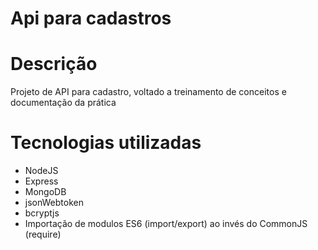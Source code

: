 # Api para cadastros

# Descrição

Projeto de API para cadastro, voltado a treinamento de conceitos e documentação da prática

# Tecnologias utilizadas

- NodeJS
- Express
- MongoDB
- jsonWebtoken
- bcryptjs
- Importação de modulos ES6 (import/export) ao invés do CommonJS (require)